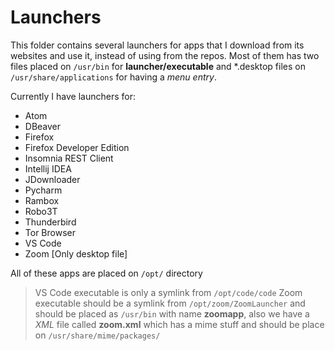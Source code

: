 # Launchers

This folder contains several launchers for apps that I download from its websites and use it, instead of using from the repos. Most of them has two files placed on `/usr/bin` for **launcher/executable** and \*.desktop files on `/usr/share/applications` for having a *menu entry*.

Currently I have launchers for:

- Atom
- DBeaver
- Firefox
- Firefox Developer Edition
- Insomnia REST Client
- Intellij IDEA
- JDownloader
- Pycharm
- Rambox
- Robo3T
- Thunderbird
- Tor Browser
- VS Code
- Zoom [Only desktop file]

All of these apps are placed on `/opt/` directory

> VS Code executable is only a symlink from `/opt/code/code`
> Zoom executable should be a symlink from `/opt/zoom/ZoomLauncher` and should be placed as `/usr/bin` with name **zoomapp**, also we have a *XML* file called **zoom.xml** which has a mime stuff and should be place on `/usr/share/mime/packages/`
